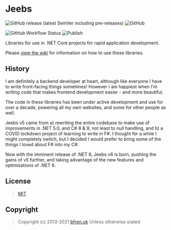 # Jeebs

![GitHub release (latest SemVer including pre-releases)](https://img.shields.io/github/v/release/bfren/jeebs?include_prereleases) ![GitHub](https://img.shields.io/github/license/bfren/jeebs)

![GitHub Workflow Status](https://img.shields.io/github/workflow/status/bfren/jeebs/Publish) ![Publish](https://github.com/bfren/jeebs/workflows/Publish/badge.svg)

Libraries for use in .NET Core projects for rapid application development.

Please [view the wiki](https://github.com/bfren/jeebs/wiki) for information on how to use these libraries.

## History

I am definitely a backend developer at heart, although like everyone I have to write front-facing things sometimes!  However I am happiest when I'm writing code that makes frontend development easier - and more beautiful.

The code in these libraries has been under active development and use for over a decade, powering all my own websites, and some for other people as well.

Jeebs v5 came from a) rewriting the entire codebase to make use of improvements in .NET 5.0, and C# 8 &amp; 9, not least to null handling, and b) a COVID lockdown project of learning to write in F#.  I thought for a while I might completely switch, but I decided I would prefer to bring some of the things I loved about F# into my C#.

Now with the imminent release of .NET 6, Jeebs v6 is born, pushing the gains of v5 further, and taking advantage of the new features and optimisations of .NET 6.

## License

> [MIT](https://mit.bfren.uk/2013)

## Copyright

> Copyright (c) 2013-2021 [bfren.uk](https://bfren.uk)
> Unless otherwise stated
